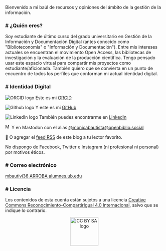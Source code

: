 Bienvenido a mi baúl de recursos y opiniones del ámbito de la gestión de la información.

<h3># ¿Quién eres?</h3>
 
Soy estudiante de último curso del grado universitario en Gestión de la Información y Documentación Digital (antes conocido como "Biblioteconomía" o "Información y Documentación"). Entre mis intereses actuales se encuentran el movimiento Open Access, las bibliotecas de investigación y la evaluación de la producción científica. Tengo pensado usar este espacio virtual para compartir mis proyectos como estudiante/aficionada. También quiero que se convierta en un punto de encuentro de todos los perfiles que conforman mi actual identidad digital.

<h3># Identidad Digital</h3>

<p><img alt="ORCID logo" src="https://i0.wp.com/info.orcid.org/wp-content/uploads/2020/12/orcid_16x16.gif"/> Este es mi <a href="https://orcid.org/0000-0002-3024-5549">ORCID</a></p>
<p><img alt="Github logo" src="https://icons.iconarchive.com/icons/limav/flat-gradient-social/16/Github-icon.png"/> Y este es mi <a href="https://github.com/monicabautista">GitHub</a></p>
<p><img alt="LinkedIn logo" src="https://icons.iconarchive.com/icons/designbolts/cute-social-media/16/Linkedin-icon.png"/> También puedes encontrarme en <a href="https://www.linkedin.com/in/monicabautistavillaescusa">LinkedIn</a></p>
<p><img alt="Mastodon logo" src="https://uploads-ssl.webflow.com/60ba014f7e8d7b1e8e1e0b1c/636e6d0c9b355b482353507a_Mastodon_logotype_(simple)_new_hue.svg-p-500.png" width="16"/> Y en Mastodon con el alias <a href="https://openbiblio.social/web/@monicabautista">@monicabautista@openbiblio.social</a></p>
<p>📰 O agregar el <a href="/feed/">feed RSS</a> de este blog a tu lector favorito.</p>

No dispongo de Facebook, Twitter e Instagram (ni profesional ni personal) por motivos éticos. 

<h3># Correo electrónico</h3>

<p><a href="mailto:mbautivi36@alumnes.ub.edu">mbautivi36 ARROBA alumnes.ub.edu</a></p>

<h3># Licencia</h3>

Los contenidos de esta cuenta están sujetos a una licencia <a href="https://creativecommons.org/licenses/by-sa/4.0/deed.es_ES">Creative Commons Reconocimiento-CompartirIgual 4.0 Internacional</a>, salvo que se indique lo contrario.

<div><center><img alt="CC BY SA logo" src="https://mirrors.creativecommons.org/presskit/buttons/88x31/svg/by-sa.svg" width="90"/></center></div>
